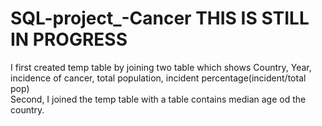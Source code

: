# SQL-project_-Cancer THIS IS STILL IN PROGRESS

I first created temp table by joining two table which shows Country, Year, incidence of cancer, total population, incident percentage(incident/total pop)<br />
Second, I joined the temp table with a table contains median age od the country. <br />
